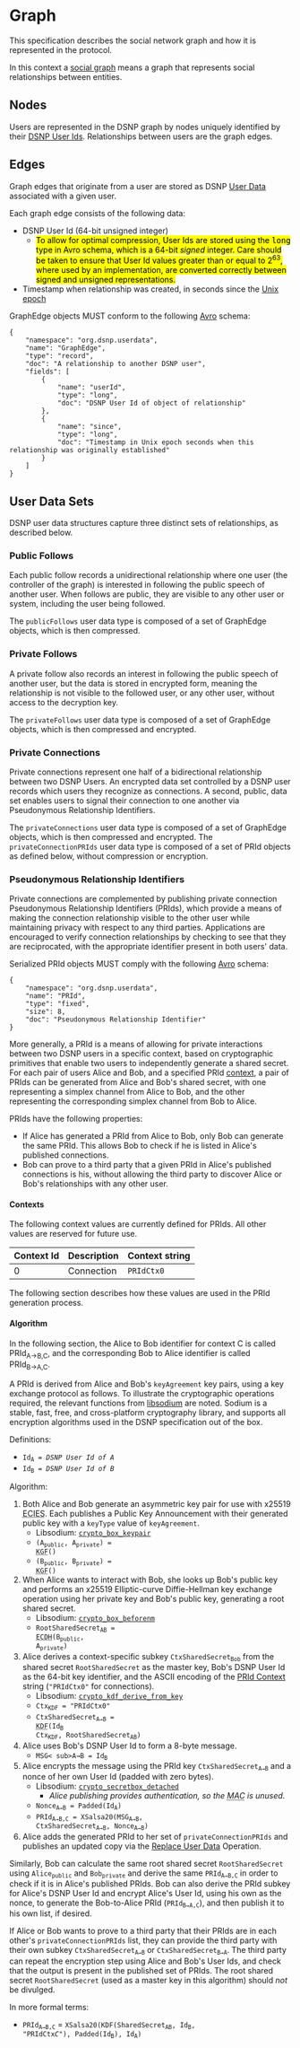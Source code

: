 # Graph

This specification describes the social network graph and how it is represented in the protocol.

In this context a [social graph](https://en.wikipedia.org/wiki/Social_graph) means a graph that represents social relationships between entities.

## Nodes

Users are represented in the DSNP graph by nodes uniquely identified by their [DSNP User Ids](Identifiers.md#dsnp-user-id).
Relationships between users are the graph edges.

## Edges

Graph edges that originate from a user are stored as DSNP [User Data](UserData.md) associated with a given user.

Each graph edge consists of the following data:
* DSNP User Id (64-bit unsigned integer)
  * <mark>To allow for optimal compression, User Ids are stored using the <tt>long</tt> type in Avro schema, which is a 64-bit _signed_ integer.
    Care should be taken to ensure that User Id values greater than or equal to 2<sup>63</sup>, where used by an implementation, are converted correctly between signed and unsigned representations.</mark>
* Timestamp when relationship was created, in seconds since the [Unix epoch](https://en.wikipedia.org/wiki/Unix_time)

GraphEdge objects MUST conform to the following [Avro](https://avro.apache.org) schema:

```
{
    "namespace": "org.dsnp.userdata",
    "name": "GraphEdge",
    "type": "record",
    "doc": "A relationship to another DSNP user",
    "fields": [
        {
            "name": "userId",
            "type": "long",
            "doc": "DSNP User Id of object of relationship"
        },
        {
            "name": "since",
            "type": "long",
            "doc": "Timestamp in Unix epoch seconds when this relationship was originally established"
        }
    ]
}
```

## User Data Sets

DSNP user data structures capture three distinct sets of relationships, as described below.

### Public Follows

Each public follow records a unidirectional relationship where one user (the controller of the graph) is interested in following the public speech of another user.
When follows are public, they are visible to any other user or system, including the user being followed.

The `publicFollows` user data type is composed of a set of GraphEdge objects, which is then compressed.

### Private Follows

A private follow also records an interest in following the public speech of another user, but the data is stored in encrypted form, meaning the relationship is not visible to the followed user, or any other user, without access to the decryption key.

The `privateFollows` user data type is composed of a set of GraphEdge objects, which is then compressed and encrypted.

### Private Connections

Private connections represent one half of a bidirectional relationship between two DSNP Users.
An encrypted data set controlled by a DSNP user records which users they recognize as connections.
A second, public, data set enables users to signal their connection to one another via Pseudonymous Relationship Identifiers.

The `privateConnections` user data type is composed of a set of GraphEdge objects, which is then compressed and encrypted.
The `privateConnectionPRIds` user data type is composed of a set of PRId objects as defined below, without compression or encryption.

### Pseudonymous Relationship Identifiers

Private connections are complemented by publishing private connection Pseudonymous Relationship Identifiers (PRIds), which provide a means of making the connection relationship visible to the other user while maintaining privacy with respect to any third parties.
Applications are encouraged to verify connection relationships by checking to see that they are reciprocated, with the appropriate identifier present in both users' data.

Serialized PRId objects MUST comply with the following [Avro](https://avro.apache.org) schema:

```
{
    "namespace": "org.dsnp.userdata",
    "name": "PRId",
    "type": "fixed",
    "size": 8,
    "doc": "Pseudonymous Relationship Identifier"
}
```

More generally, a PRId is a means of allowing for private interactions between two DSNP users in a specific context, based on cryptographic primitives that enable two users to independently generate a shared secret.
For each pair of users Alice and Bob, and a specified PRId [context](#contexts), a pair of PRIds can be generated from Alice and Bob's shared secret, with one representing a simplex channel from Alice to Bob, and the other representing the corresponding simplex channel from Bob to Alice.

PRIds have the following properties:
* If Alice has generated a PRId from Alice to Bob, only Bob can generate the same PRId. This allows Bob to check if he is listed in Alice's published connections.
* Bob can prove to a third party that a given PRId in Alice's published connections is his, without allowing the third party to discover Alice or Bob's relationships with any other user.

#### Contexts

The following context values are currently defined for PRIds. All other values are reserved for future use.

| Context Id | Description | Context string |
| --- | --- | --- |
| 0 | Connection | `PRIdCtx0` |

The following section describes how these values are used in the PRId generation process.

#### Algorithm

In the following section, the Alice to Bob identifier for context C is called PRId<sub>A→B,C</sub>, and the corresponding Bob to Alice identifier is called PRId<sub>B→A,C</sub>.

A PRId is derived from Alice and Bob's `keyAgreement` key pairs, using a key exchange protocol as follows. To illustrate the cryptographic operations required, the relevant functions from [libsodium](https://libsodium.org) are noted. Sodium is a stable, fast, free, and cross-platform cryptography library, and supports all encryption algorithms used in the DSNP specification out of the box.

Definitions:
* <code>Id<sub>A</sub> = _DSNP User Id of A_</code>
* <code>Id<sub>B</sub> = _DSNP User Id of B_</code>

Algorithm:

1. Both Alice and Bob generate an asymmetric key pair for use with x25519 <abbr title="Elliptic Curve Integrated Encryption Scheme">ECIES</abbr>.
   Each publishes a Public Key Announcement with their generated public key with a `keyType` value of `keyAgreement`.
    * Libsodium: [`crypto_box_keypair`](https://libsodium.gitbook.io/doc/public-key_cryptography/authenticated_encryption#key-pair-generation)
    * <code>(A<sub>public</sub>, A<sub>private</sub>) = <abbr title="Key Generation Function">KGF</abbr>()</code>
    * <code>(B<sub>public</sub>, B<sub>private</sub>) = <abbr title="Key Generation Function">KGF</abbr>()</code>
1. When Alice wants to interact with Bob, she looks up Bob's public key and performs an x25519 Elliptic-curve Diffie-Hellman key exchange operation using her private key and Bob's public key, generating a root shared secret.
    * Libsodium: [`crypto_box_beforenm`](https://libsodium.gitbook.io/doc/public-key_cryptography/authenticated_encryption#precalculation-interface)
    * <code>RootSharedSecret<sub>AB</sub> = <abbr title="Elliptic-curve Diffie-Hellman">ECDH</abbr>(B<sub>public</sub>, A<sub>private</sub>)</code>
1. Alice derives a context-specific subkey <code>CtxSharedSecret<sub>Bob</sub></code> from the shared secret `RootSharedSecret` as the master key, Bob's DSNP User Id as the 64-bit key identifier, and the ASCII encoding of the [PRId Context](#contexts) string (`"PRIdCtx0"` for connections).
    * Libsodium: [`crypto_kdf_derive_from_key`](https://libsodium.gitbook.io/doc/key_derivation)
    * <code>Ctx<sub>KDF</sub> = "PRIdCtx0"</code>
    * <code>CtxSharedSecret<sub>A→B</sub> = <abbr title="Key Derivation Function">KDF</abbr>(Id<sub>B</sub> Ctx<sub>KDF</sub>, RootSharedSecret<sub>AB</sub>)</code>
1. Alice uses Bob's DSNP User Id to form a 8-byte message.
    * <code>MSG<    sub>A→B</sub> = Id<sub>B</sub></code>
1. Alice encrypts the message using the PRId key <code>CtxSharedSecret<sub>A→B</sub></code> and a nonce of her own User Id (padded with zero bytes).
    * Libsodium: [`crypto_secretbox_detached`](https://libsodium.gitbook.io/doc/secret-key_cryptography/secretbox#detached-mode)
      * <i>Alice publishing provides authentication, so the <abbr title="Message Authentication Code">MAC</abbr> is unused.</i>
    * <code>Nonce<sub>A→B</sub> = Padded(Id<sub>A</sub>)</code>
    * <code>PRId<sub>A→B,C</sub> = XSalsa20(MSG<sub>A→B</sub>, CtxSharedSecret<sub>A→B</sub>, Nonce<sub>A→B</sub>)</code>
1. Alice adds the generated PRId to her set of `privateConnectionPRIds` and publishes an updated copy via the [Replace User Data](UserData.md#replace-user-data-operation) Operation.

Similarly, Bob can calculate the same root shared secret `RootSharedSecret` using <code>Alice<sub>public</sub></code> and <code>Bob<sub>private</sub></code> and derive the same <code>PRId<sub>A→B,C</sub></code> in order to check if it is in Alice's published PRIds.
Bob can also derive the PRId subkey for Alice's DSNP User Id and encrypt Alice's User Id, using his own as the nonce, to generate the Bob-to-Alice PRId (<code>PRId<sub>B→A,C</sub></code>), and then publish it to his own list, if desired.

If Alice or Bob wants to prove to a third party that their PRIds are in each other's `privateConnectionPRIds` list, they can provide the third party with their own subkey <code>CtxSharedSecret<sub>A→B</sub></code> or <code>CtxSharedSecret<sub>B→A</sub></code>.
The third party can repeat the encryption step using Alice and Bob's User Ids, and check that the output is present in the published set of PRIds. The root shared secret `RootSharedSecret` (used as a master key in this algorithm) should _not_ be divulged.

In more formal terms:
* <code>PRId<sub>A→B,C</sub></code> = <code>XSalsa20(KDF(SharedSecret<sub>AB</sub>, Id<sub>B</sub>, "PRIdCtx<i>C</i>"), Padded(Id<sub>B</sub>), Id<sub>A</sub>)</code>
